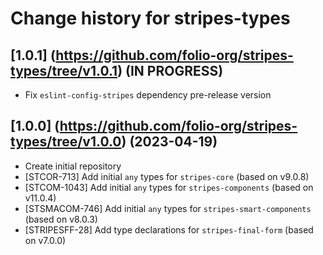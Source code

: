 # Change history for stripes-types

## [1.0.1] (https://github.com/folio-org/stripes-types/tree/v1.0.1) (IN PROGRESS)

- Fix `eslint-config-stripes` dependency pre-release version

## [1.0.0] (https://github.com/folio-org/stripes-types/tree/v1.0.0) (2023-04-19)

- Create initial repository
- [STCOR-713] Add initial `any` types for `stripes-core` (based on v9.0.8)
- [STCOM-1043] Add initial `any` types for `stripes-components` (based on v11.0.4)
- [STSMACOM-746] Add initial `any` types for `stripes-smart-components` (based on v8.0.3)
- [STRIPESFF-28] Add type declarations for `stripes-final-form` (based on v7.0.0)
